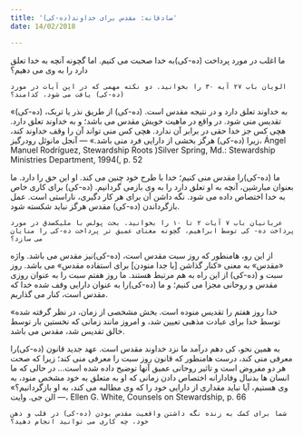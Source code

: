 ```yaml
---
title: '(ده-کی)صادقانه: مقدس برای خداوند'
date: 14/02/2018

---
```


ما اغلب در مورد پرداخت (ده-کی)به خدا صحبت می کنیم. اما گچونه آنچه به خدا تعلق دارد را به وی می دهیم؟

`الویان باب ۲۷ آیه ۳۰ را بخوانید. دو نکته مهمی که در این آیات در مورد (ده-کی) یافت می شود، کدامند؟`

«(ده-کی) به خداوند تعلق دارد و در نتیجه مقدس است. (ده-کی) از طریق نذر یا تربک، تقدیس منی شود. در واقع در ماهیت خویش مقدس می باشد؛ و به خداوند تعلق دارد. هچی کس جز خدا حقی در برابر آن ندارد. هچی کس منی تواند آن را وقف خداوند کند، زیرا (ده-کی) هرگز بخشی از دارایی فرد منی باشد.» — آنجل مانوئل رودرگیز، Ángel Manuel Rodríguez, Stewardship Roots )Silver Spring, Md.: Stewardship Ministries Department, 1994(, p. 52

ما (ده-کی)را مقدس منی کنیم؛ خدا با طرح خود چنین می کند. او این حق را دارد. ما بعنوان مبارشین، آنچه به او تعلق دارد را به وی بازمی گردانیم. (ده-کی) برای کاری خاص به خدا اختصاص داده می شود. نگه داشن آن برای هر کار دگیری، ناراستی است. عمل بازگرداندن (ده-کی) مقدس هرگز نباید شکسته شود.

`عربانیان باب ۷ آیات ۲ تا ١۰ را بخوانید. بحث پولس با ملیکصدق در مورد پرداخت ده- کی توسط ابراهیم، گچونه معنای عمیق تر پرداخت ده-کی را منایان می سازد؟`

از این رو، هامنطور که روز سبت مقدس است، (ده-کی)نیز مقدس می باشد. واژه «مقدس» به معنی «کنار گذاشن [یا جدا منودن] برای استفاده مقدس» می باشد. روز سبت و (ده-کی) از این راه به هم مرتبط هستند. ما روز هفتم سبت را به عنوان روزی مقدس و روحانی مجزا می کنیم؛ و ما (ده-کی)را به عنوان دارایی وقف شده خدا که مقدس است، کنار می گذاریم.

«خدا روز هفتم را تقدیس منوده است. بخش مشخصی از زمان، در نظر گرفته شده توسط خدا برای عبادت مذهبی تعیین شد، و امروز مانند زمانی که نخستین بار توسط خالق تقدیس شد، مقدس می باشد.

به همین نحو، کی دهم درآمد ما نزد خداوند مقدس است. عهد جدید قانون (ده-کی)را معرفی منی کند، درست هامنطور که قانون روز سبت را معرفی منی کند؛ زیرا که صحت هر دو مفروض است و تاثیر روحانی عمیق آنها توضیح داده شده است... در حالی که ما انسان ها بدنبال وفادارانه اختصاص دادن زمانی که او به متعلق به خود مشخص منود، به وی هستیم، آیا نباید مقداری از دارایی خود را که وی مطالبه می کند، به او بازگردانیم؟» — الن جی. وایت، Ellen G. White, Counsels on Stewardship, p. 66

`شما برای کمک به زنده نگه داشتن واقعیت مقدس بودن (ده-کی) در قلب و ذهن خود، چه کاری می توانید انجام دهید؟`